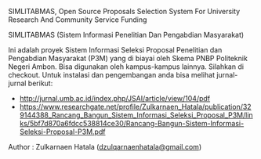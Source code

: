 SIMLITABMAS, Open Source Proposals Selection System For University Research And Community Service Funding 

SIMLITABMAS (Sistem Informasi Penelitian Dan Pengabdian Masyarakat)

Ini adalah proyek Sistem Informasi Seleksi Proposal Penelitian dan Pengabdian Masyarakat (P3M) yang di biayai 
oleh Skema PNBP Politeknik Negeri Ambon. Bisa digunakan oleh kampus-kampus lainnya. Silahkan di checkout.
Untuk instalasi dan pengembangan anda bisa melihat jurnal-jurnal berikut:

- http://jurnal.umb.ac.id/index.php/JSAI/article/view/104/pdf
- https://www.researchgate.net/profile/Zulkarnaen_Hatala/publication/329144388_Rancang_Bangun_Sistem_Informasi_Seleksi_Proposal_P3M/links/5bf7d870a6fdcc538814ce30/Rancang-Bangun-Sistem-Informasi-Seleksi-Proposal-P3M.pdf





Author : Zulkarnaen Hatala (dzulqarnaenhatala@gmail.com)
